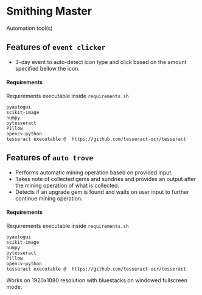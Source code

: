# Smithing Master
Automation tool(s)

## Features of `event clicker`

- 3-day event to auto-detect icon type and click based on the amount specified bellow the icon.
#### Requirements
Requirements executable inside `requirements.sh`
```
pyautogui
scikit-image
numpy
pytesseract
Pillow
opencv-python
tesseract executable @  https://github.com/tesseract-ocr/tesseract
```


## Features of `auto trove`
- Performs automatic mining operation based on provided input.
- Takes note of collected gems and sundries and provides an output after the mining operation of what is collected.
- Detects if an upgrade gem is found and waits on user input to further continue mining operation.

#### Requirements
Requirements executable inside `requirements.sh`
```
pyautogui
scikit-image
numpy
pytesseract
Pillow
opencv-python
tesseract executable @  https://github.com/tesseract-ocr/tesseract
```
Works on 1920x1080 resolution with bluestacks on windowed fullscreen mode.

